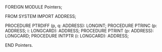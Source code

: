 FOREIGN MODULE Pointers;

FROM SYSTEM IMPORT ADDRESS;

PROCEDURE PTRDIFF (p, q: ADDRESS): LONGINT;
PROCEDURE PTRINC  (p: ADDRESS; i: LONGCARD): ADDRESS;
PROCEDURE PTRINT  (p: ADDRESS): LONGCARD;
PROCEDURE INTPTR  (i: LONGCARD): ADDRESS;

END Pointers.

